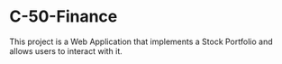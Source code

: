 # C-50-Finance
This project is a Web Application that implements a Stock Portfolio and allows users to interact with it.

